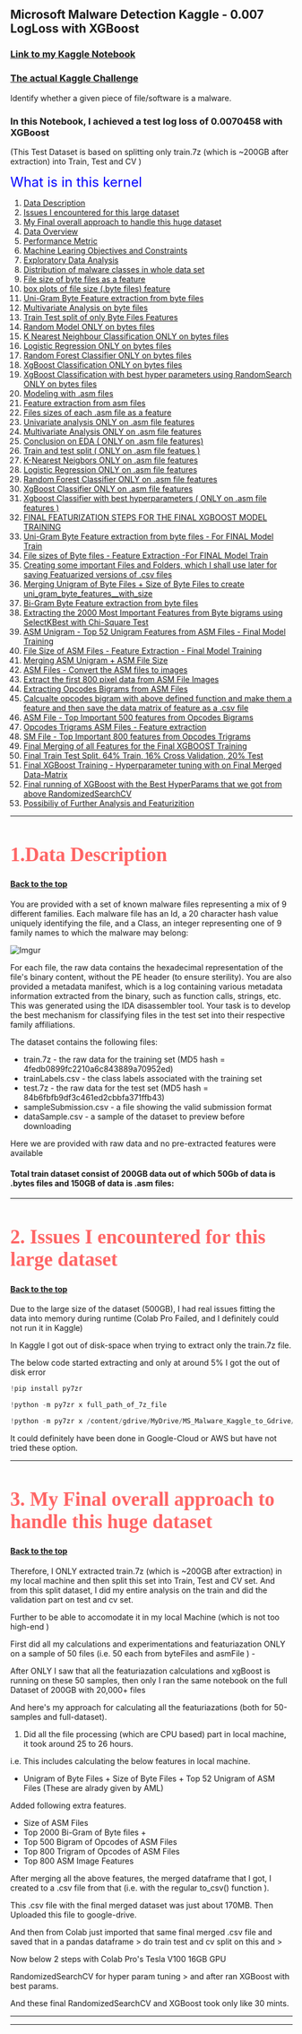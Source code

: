 Microsoft Malware Detection Kaggle - 0.007 LogLoss with XGBoost 
---

### [Link to my Kaggle Notebook](https://www.kaggle.com/paulrohan2020/microsoft-malware-detection-log-loss-of-0-0070)

### [The actual Kaggle Challenge](https://www.kaggle.com/c/malware-classification/overview)

Identify whether a given piece of file/software is a malware.

### In this Notebook, I achieved a test log loss of 0.0070458 with XGBoost

(This Test Dataset is based on splitting only train.7z (which is ~200GB after extraction) into Train, Test and CV )

<font size=5 color='blue'> What is in this kernel</font>

1. [Data Description](#1)
2. [Issues I encountered for this large dataset](#2)
3. [My Final overall approach to handle this huge dataset](#3)
4. [Data Overview](#4)
5. [Performance Metric](#5)
6. [Machine Learing Objectives and Constraints](#6)
7. [Exploratory Data Analysis](#7)
8. [Distribution of malware classes in whole data set](#8)
9. [File size of byte files as a feature](#9)
10. [box plots of file size (.byte files) feature](#10)
11. [Uni-Gram Byte Feature extraction from byte files](#11)
12. [Multivariate Analysis on byte files](#12)
13. [Train Test split of only Byte Files Features](#13)
14. [Random Model ONLY on bytes files](#14)
15. [K Nearest Neighbour Classification ONLY on bytes files](#15)
16. [Logistic Regression ONLY on bytes files](#16)
17. [Random Forest Classifier ONLY on bytes files](#17)
18. [XgBoost Classification ONLY on bytes files](#18)
19. [XgBoost Classification with best hyper parameters using RandomSearch ONLY on bytes files](#19)
20. [Modeling with .asm files](#20)
21. [Feature extraction from asm files](#21)
22. [Files sizes of each .asm file as a feature](#22)
23. [Univariate analysis ONLY on .asm file features](#23)
24. [Multivariate Analysis ONLY on .asm file features](#24)
25. [Conclusion on EDA ( ONLY on .asm file features)](#25)
26. [Train and test split ( ONLY on .asm file featues )](#26)
27. [K-Nearest Neigbors ONLY on .asm file features](#27)
28. [Logistic Regression ONLY on .asm file features](#28)
29. [Random Forest Classifier ONLY on .asm file features](#29)
30. [XgBoost Classifier ONLY on .asm file features](#30)
31. [Xgboost Classifier with best hyperparameters ( ONLY on .asm file features )](#31)
32. [FINAL FEATURIZATION STEPS FOR THE FINAL XGBOOST MODEL TRAINING](#32)
33. [Uni-Gram Byte Feature extraction from byte files - For FINAL Model Train](#33)
34. [File sizes of Byte files - Feature Extraction -For FINAL Model Train](#34)
35. [Creating some important Files and Folders, which I shall use later for saving Featuarized versions of .csv files](#35)
36. [Merging Unigram of Byte Files + Size of Byte Files to create uni_gram_byte_features\_\_with_size](#36)
37. [Bi-Gram Byte Feature extraction from byte files](#37)
38. [Extracting the 2000 Most Important Features from Byte bigrams using SelectKBest with Chi-Square Test](#38)
39. [ASM Unigram - Top 52 Unigram Features from ASM Files - Final Model Training](#39)
40. [File Size of ASM Files - Feature Extraction - Final Model Training](#40)
41. [Merging ASM Unigram + ASM File Size](#41)
42. [ASM Files - Convert the ASM files to images](#42)
43. [Extract the first 800 pixel data from ASM File Images](#43)
44. [Extracting Opcodes Bigrams from ASM Files](#44)
45. [Calcualte opcodes bigram with above defined function and make them a feature and then save the data matrix of feature as a .csv file](#45)
46. [ASM File - Top Important 500 features from Opcodes Bigrams](#46)
47. [Opcodes Trigrams ASM Files - Feature extraction ](#47)
48. [SM File - Top Important 800 features from Opcodes Trigrams](#48)
49. [Final Merging of all Features for the Final XGBOOST Training](#49)
50. [Final Train Test Split. 64% Train, 16% Cross Validation, 20% Test](#50)
51. [Final XGBoost Training - Hyperparameter tuning with on Final Merged Data-Matrix](#51)
52. [Final running of XGBoost with the Best HyperParams that we got from above RandomizedSearchCV](#52)
53. [Possibiliy of Further Analysis and Featurizition](#53)

---

<h1 style="font-size:250%; font-family:cursive; color:#ff6666;"><b>1.Data Description</b><a id="1"></a></h1>

#### [Back to the top](#0)

You are provided with a set of known malware files representing a mix of 9 different families. Each malware file has an Id, a 20 character hash value uniquely identifying the file, and a Class, an integer representing one of 9 family names to which the malware may belong:

![Imgur](https://imgur.com/xyRX60l.png)

For each file, the raw data contains the hexadecimal representation of the file's binary content, without the PE header (to ensure sterility). You are also provided a metadata manifest, which is a log containing various metadata information extracted from the binary, such as function calls, strings, etc. This was generated using the IDA disassembler tool. Your task is to develop the best mechanism for classifying files in the test set into their respective family affiliations.

The dataset contains the following files:

- train.7z - the raw data for the training set (MD5 hash = 4fedb0899fc2210a6c843889a70952ed)
- trainLabels.csv - the class labels associated with the training set
- test.7z - the raw data for the test set (MD5 hash = 84b6fbfb9df3c461ed2cbbfa371ffb43)
- sampleSubmission.csv - a file showing the valid submission format
- dataSample.csv - a sample of the dataset to preview before downloading

Here we are provided with raw data and no pre-extracted features were available

#### Total train dataset consist of 200GB data out of which 50Gb of data is .bytes files and 150GB of data is .asm files:

---

<h1 style="font-size:250%; font-family:cursive; color:#ff6666;"><b> 2. Issues I encountered for this large dataset <a id="2"></a></b></h1>

#### [Back to the top](#0)

Due to the large size of the dataset (500GB), I had real issues fitting the data into memory during runtime (Colab Pro Failed, and I definitely could not run it in Kaggle)

In Kaggle I got out of disk-space when trying to extract only the train.7z file.

The below code started extracting and only at around 5% I got the out of disk error

```py
!pip install py7zr

!python -m py7zr x full_path_of_7z_file

!python -m py7zr x /content/gdrive/MyDrive/MS_Malware_Kaggle_to_Gdrive/train.7z

```

It could definitely have been done in Google-Cloud or AWS but have not tried these option.

---

<h1 style="font-size:250%; font-family:cursive; color:#ff6666;"><b>3. My Final overall approach to handle this huge dataset <a id="3"></a></b></h1>

#### [Back to the top](#0)

Therefore, I ONLY extracted train.7z (which is ~200GB after extraction) in my local machine and then split this set into Train, Test and CV set. And from this split dataset, I did my entire analysis on the train and did the validation part on test and cv set.

Further to be able to accomodate it in my local Machine (which is not too high-end )

First did all my calculations and experimentations and featuriazation ONLY on a sample of 50 files (i.e. 50 each from byteFiles and asmFile ) -

After ONLY I saw that all the featuriazation calculations and xgBoost is running on these 50 samples, then only I ran the same notebook on the full Dataset of 200GB with 20,000+ files

And here's my approach for calculating all the featuriazations (both for 50-samples and full-dataset).

1. Did all the file processing (which are CPU based) part in local machine, it took around 25 to 26 hours.

i.e. This includes calculating the below features in local machine.

- Unigram of Byte Files + Size of Byte Files + Top 52 Unigram of ASM Files (These are alrady given by AML)

Added following extra features.

- Size of ASM Files
- Top 2000 Bi-Gram of Byte files +
- Top 500 Bigram of Opcodes of ASM Files
- Top 800 Trigram of Opcodes of ASM Files
- Top 800 ASM Image Features

After merging all the above features, the merged dataframe that I got, I created to a .csv file from that (i.e. with the regular to_csv() function ).

This .csv file with the final merged dataset was just about 170MB. Then Uploaded this file to google-drive.

And then from Colab just imported that same final merged .csv file and saved that in a pandas dataframe > do train test and cv split on this and >

Now below 2 steps with Colab Pro's Tesla V100 16GB GPU

RandomizedSearchCV for hyper param tuning > and after ran XGBoost with best params.

And these final RandomizedSearchCV and XGBoost took only like 30 mints.

---

--------------


